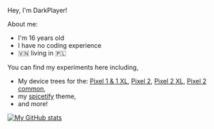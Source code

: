Hey, I'm DarkPlayer!

About me:
- I'm 16 years old
- I have no coding experience
- 🇻🇳 living in 🇵🇱

You can find my experiments here including,
- My device trees for the: [Pixel 1 & 1 XL](https://github.com/DarkPlayerr/android_device_google_marlin), [Pixel 2](https://github.com/DarkPlayerr/device_google_walleye), [Pixel 2 XL](https://github.com/DarkPlayerr/device_google_taimen), [Pixel 2 common](https://github.com/DarkPlayerr/device_google_wahoo),
- my [spicetify](https://github.com/DarkPlayerr/spicetify) theme,
- and more!

[![My GitHub stats](https://github-readme-stats.vercel.app/api?username=DarkPlayerr&show_icons=true&title_color=ffffff&text_color=ffffff&icon_color=e9333c&bg_color=000000)](https://github.com/anuraghazra/github-readme-stats)
